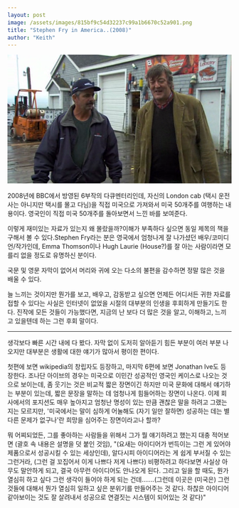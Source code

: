 ```yaml
---
layout: post
image: /assets/images/815bf9c54d32237c99a1b6670c52a901.png
title: "Stephen Fry in America..(2008)"
author: "Keith"
---
```


![image](/assets/images/815bf9c54d32237c99a1b6670c52a901.png)

2008년에 BBC에서 방영된 6부작의 다큐멘터리인데, 자신의 London cab (택시 운전사는 아니지만 택시를 몰고 다님)을 직접 미국으로 가져와서 미국 50개주를 여행하는 내용이다. 영국인이 직접 미국 50개주를 돌아보면서 느낀 바를 보여준다.

이렇게 재미있는 자료가 있는지 왜 몰랐을까?이해가 부족하다 싶으면 동일 제목의 책을 구해서 볼 수 있다.Stephen Fry라는 분은 영국에서 엄청나게 잘 나가셨던 배우/코미디언/작가인데, Emma Thomson이나 Hugh Laurie (House?)를 잘 아는 사람이라면 모를리 없을 정도로 유명하신 분이다.

국문 및 영문 자막이 없어서 머리와 귀에 오는 다소의 불편을 감수하면 정말 많은 것을 배울 수 있다.

늘 느끼는 것이지만 뭔가를 보고, 배우고, 감동받고 싶으면 언제든 어디서든 귀한 자료를 접할 수 있다는 사실은 인터넷이 없었을 시절의 대부분의 인생을 후회하게 만들기도 한다. 진작에 모든 것들이 가능했다면, 지금의 난 보다 더 많은 것을 알고, 이해하고, 느끼고 있을텐데 하는 그런 후회 말이다.

---

생각보다 빠른 시간 내에 다 봤다. 자막 없이 도저히 알아듣기 힘든 부분이 여러 부분 나오지만 대부분은 생활에 대한 얘기가 많아서 평이한 편이다.

첫편에 보면 wikipedia의 창립자도 등장하고, 마지막 6편에 보면 Jonathan Ive도 등장한다. 조나단 아이브의 경우는 미국으로 이민간 성공적인 영국인 케이스로 나오는 것으로 보이는데, 좀 웃기는 것은 비교적 짧은 장면이긴 하지만 미국 문화에 대해서 얘기하는 부분이 있는데, 짧은 문장을 말하는 데 엄청나게 힘들어하는 장면이 나온다. 이제 회사에서의 포지션도 매우 높아지고 엄청난 명성이 있는 만큼 괜찮은 말을 하려고 그랬는지는 모르지만, '미국에서는 말이 심하게 어눌해도 (자기 일만 잘하면) 성공하는 데는 별 다른 문제가 없구나'란 희망을 심어주는 장면이라고나 할까? 
 
뭐 어찌되었든, 그를 좋아하는 사람들을 위해서 그가 뭘 얘기하려고 했는지 대충 적어보면 (괄호 속 내용은 설명을 덧 붙인 것임),
"(요새는 아이디어가 번득이는 그런 게 있어야 제품으로서 성공시킬 수 있는 세상인데), 알다시피 아이디어라는 게 쉽게 부서질 수 있는 그런거라, (그런 걸 꼬집어서 이게 나쁘다 저게 나쁘다) 비평하려고 하다보면 사실상 아무도 말안하게 되고, 결국 아무런 아이디어도 안나오게 된다. 그리고 일을 할 때도, 뭔가 열심히 하고 싶다 그런 생각이 들어야 하게 되는 건데.......(그런데 이곳은 (미국은) 그런 것들에 대해서 뭔가 열심히 일하고 싶은 분위기를 만들어주는 것 같다. 하찮은 아이디어 같아보이는 것도 잘 살려내서 성공으로 연결짓는 시스템이 되어있는 것 같다)" 


